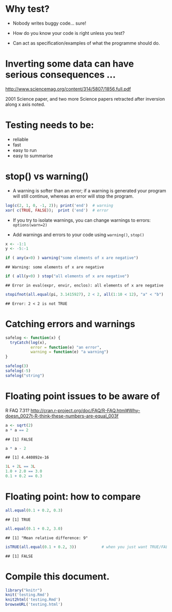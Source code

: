 # Why test?

* Nobody writes buggy code... sure!

* How do you know your code is right unless you test?

* Can act as specification/examples of what the programme should do.

# Inverting some data can have serious consequences ...

http://www.sciencemag.org/content/314/5807/1856.full.pdf

2001 Science paper, and two more Science papers retracted after
inversion along x axis noted.

# Testing needs to be:

* reliable
* fast
* easy to run
* easy to summarise

# stop() vs warning()

* A warning is softer than an error; if a warning is generated
your program will still continue, whereas an error will stop the
program.


```r
log(c(2, 1, 0, -1, 2)); print('end')  # warning 
xor( c(TRUE, FALSE));  print ('end')  # error
```

* If you try to isolate warnings, you can change warnings to
  errors: `options(warn=2)`

* Add warnings and errors to your code using `warning()`,
  `stop()`


```r
x <- -1:1
y <- -5:-1

if ( any(x<0) ) warning("some elements of x are negative")
```

```
## Warning: some elements of x are negative
```

```r
if ( all(y<0) ) stop("all elements of x are negative")
```

```
## Error in eval(expr, envir, enclos): all elements of x are negative
```

```r
stopifnot(all.equal(pi, 3.1415927), 2 < 2, all(1:10 < 12), "a" < "b")
```

```
## Error: 2 < 2 is not TRUE
```

# Catching errors and warnings


```r
safelog <- function(x) {
  tryCatch(log(x),
           error = function(e) "an error",
           warning = function(e) "a warning")
}

safelog(3)
safelog(-5)
safelog("string")
```

# Floating point issues to be aware of

R FAQ 7.31? http://cran.r-project.org/doc/FAQ/R-FAQ.html#Why-doesn_0027t-R-think-these-numbers-are-equal_003f



```r
a <- sqrt(2)
a * a == 2
```

```
## [1] FALSE
```

```r
a * a - 2
```

```
## [1] 4.440892e-16
```


```r
1L + 2L == 3L
1.0 + 2.0 == 3.0
0.1 + 0.2 == 0.3
```

# Floating point: how to compare


```r
all.equal(0.1 + 0.2, 0.3)
```

```
## [1] TRUE
```

```r
all.equal(0.1 + 0.2, 3.0)
```

```
## [1] "Mean relative difference: 9"
```

```r
isTRUE(all.equal(0.1 + 0.2, 3))           # when you just want TRUE/FALSE
```

```
## [1] FALSE
```

# Compile this document.


```r
library("knitr")
knit('testing.Rmd')
knit2html('testing.Rmd')
browseURL('testing.html')
```
